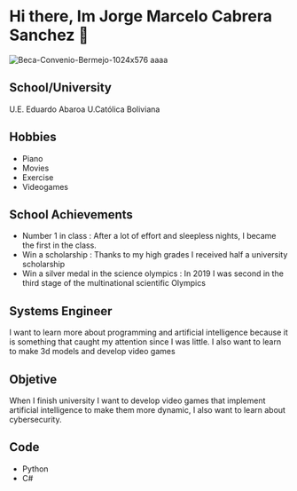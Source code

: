 # Hi there, Im Jorge Marcelo Cabrera Sanchez 👋
![Beca-Convenio-Bermejo-1024x576  aaaa](https://user-images.githubusercontent.com/124790994/217909012-68197f81-88dc-41ba-a8e2-de4392e1e30c.jpg)

## School/University
U.E. Eduardo Abaroa U.Católica Boliviana
## Hobbies
- Piano
- Movies
- Exercise
- Videogames
## School Achievements
- Number 1 in class : After a lot of effort and sleepless nights, I became the first in the class.
- Win a scholarship : Thanks to my high grades I received half a university scholarship
- Win a silver medal in the science olympics : In 2019 I was second in the third stage of the multinational scientific Olympics
## Systems Engineer
I want to learn more about programming and artificial intelligence because it is something that caught my attention since I was little. I also want to learn to make 3d models and develop video games
## Objetive
When I finish university I want to develop video games that implement artificial intelligence to make them more dynamic, I also want to learn about cybersecurity.
## Code
- Python
- C#
